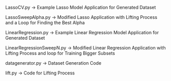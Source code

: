 LassoCV.py -> Example Lasso Model Application for Generated Dataset

LassoSweepAlpha.py -> Modified Lasso Application with Lifting Process and a Loop for Finding the Best Alpha

LinearRegression.py -> Example Linear Regression Model Application for Generated Dataset

LinearRegressionSweepN.py -> Modified Linear Regression Application with Lifting Process and loop for Training Bigger Subsets

datagenerator.py -> Dataset Generation Code

lift.py -> Code for Lifting Process


